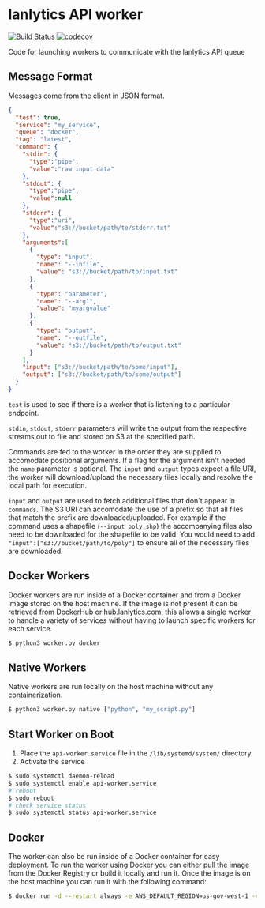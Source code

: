 # lanlytics API worker
[![Build Status](https://ci.lanlytics.com/nisac/lanlytics-api-worker.svg?token=RmFwLDimUxzrPXXq8Kti&branch=master)](https://ci.lanlytics.com/nisac/lanlytics-api-worker)
[![codecov](https://cov.lanlytics.com/ghe/nisac/lanlytics-api-worker/branch/master/graph/badge.svg)](https://cov.lanlytics.com/ghe/nisac/lanlytics-api-worker)

Code for launching workers to communicate with the lanlytics API queue

## Message Format
Messages come from the client in JSON format.
```json
{
  "test": true,
  "service": "my_service",
  "queue": "docker",
  "tag": "latest",
  "command": {
    "stdin": {
      "type":"pipe",
      "value":"raw input data"
    },
    "stdout": {
      "type":"pipe",
      "value":null
    },
    "stderr": {
      "type":"uri",
      "value":"s3://bucket/path/to/stderr.txt"
    },
    "arguments":[
      {
        "type": "input",
        "name": "--infile",
        "value": "s3://bucket/path/to/input.txt"
      },
      {
        "type": "parameter",
        "name": "--arg1",
        "value": "myargvalue"
      },
      {
        "type": "output",
        "name": "--outfile",
        "value": "s3://bucket/path/to/output.txt"
      }
    ],
    "input": ["s3://bucket/path/to/some/input"],
    "output": ["s3://bucket/path/to/some/output"]
  }
}
```

`test` is used to see if there is a worker that is listening to a particular endpoint.

`stdin`, `stdout`, `stderr` parameters will write the output from the respective 
streams out to file and stored on S3 at the specified path.

Commands are fed to the worker in the order they are supplied to accomodate positional 
arguments. If a flag for the argument isn't needed the `name` parameter is optional. 
The `input` and `output` types expect a file URI, the worker will download/upload the 
necessary files locally and resolve the local path for execution.

`input` and `output` are used to fetch additional files that don't appear in `commands`. 
The S3 URI can accomodate the use of a prefix so that all files that match the prefix 
are downloaded/uploaded. For example if the command uses a shapefile (`--input poly.shp`) 
the accompanying files also need to be downloaded for the shapefile to be valid. You 
would need to add `"input":["s3://bucket/path/to/poly"]` to ensure all of the necessary 
files are downloaded. 

## Docker Workers
Docker workers are run inside of a Docker container and from a Docker image stored on the host machine. 
If the image is not present it can be retrieved from DockerHub or hub.lanlytics.com, this allows a 
single worker to handle a variety of services without having to launch specific workers for each service.
```bash
$ python3 worker.py docker
```
## Native Workers
Native workers are run locally on the host machine without any containerization.
```bash
$ python3 worker.py native ["python", "my_script.py"]
```
## Start Worker on Boot
1. Place the `api-worker.service` file in the `/lib/systemd/system/` directory
2. Activate the service
```bash
$ sudo systemctl daemon-reload
$ sudo systemctl enable api-worker.service
# reboot
$ sudo reboot
# check service status
$ sudo systemctl status api-worker.service
```

## Docker
The worker can also be run inside of a Docker container for easy deployment. To run 
the worker using Docker you can either pull the image from the Docker Registry or 
build it locally and run it. Once the image is on the host machine you can run it 
with the following command:
```bash
$ docker run -d --restart always -e AWS_DEFAULT_REGION=us-gov-west-1 -e HOME -v ${HOME}:${HOME} -v /var/run/docker.sock:/var/run/docker.sock hub.lanlytics.com/lanlytics-api-worker docker
```
